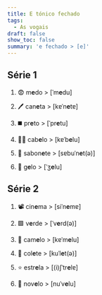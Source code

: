 ```yaml
---
title: E tónico fechado
tags:
  - As vogais
draft: false
show_toc: false
summary: 'e fechado > [e]'
---
```

## Série 1

1. <e-moji>😨</e-moji> m**e**do > [ˈm**e**du]

2. <e-moji>🖊️</e-moji> can**e**ta > [kɐˈn**e**tɐ]

3. <e-moji>◼️</e-moji> pr**e**to > [ˈpr**e**tu]

4. <e-moji>💇‍♀️</e-moji> cab**e**lo > [kɐˈb**e**lu]

5. <e-moji>🧼</e-moji> sabon**e**te > [sɐbuˈn**e**t(ə)]

6. <e-moji>🧊</e-moji> g**e**lo > [ˈʒ**e**lu]


## Série 2

1. <e-moji>📽️</e-moji> cin**e**ma > [siˈn**e**mɐ]

2. <e-moji>🟩</e-moji> v**e**rde > [ˈv**e**rd(ə)]

3. <e-moji>🐫</e-moji> cam**e**lo > [kɐˈm**e**lu]

4. <e-moji>🦺</e-moji> col**e**te > [kuˈl**e**t(ə)]

5. <e-moji>⭐</e-moji> estr**e**la > [(i)ʃˈtr**e**lɐ]

6. <e-moji>🧶</e-moji> nov**e**lo > [nuˈv**e**lu]
